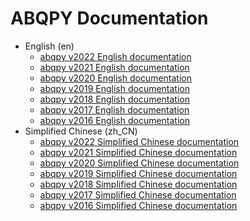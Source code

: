 # ABQPY Documentation

- English (en)
  - [abqpy v2022 English documentation](/en/v2022/)
  - [abqpy v2021 English documentation](/en/v2021/)
  - [abqpy v2020 English documentation](/en/v2020/)
  - [abqpy v2019 English documentation](/en/v2019/)
  - [abqpy v2018 English documentation](/en/v2018/)
  - [abqpy v2017 English documentation](/en/v2017/)
  - [abqpy v2016 English documentation](/en/v2016/)
- Simplified Chinese (zh_CN)
  - [abqpy v2022 Simplified Chinese documentation](/zh_CN/v2022/)
  - [abqpy v2021 Simplified Chinese documentation](/zh_CN/v2021/)
  - [abqpy v2020 Simplified Chinese documentation](/zh_CN/v2020/)
  - [abqpy v2019 Simplified Chinese documentation](/zh_CN/v2019/)
  - [abqpy v2018 Simplified Chinese documentation](/zh_CN/v2018/)
  - [abqpy v2017 Simplified Chinese documentation](/zh_CN/v2017/)
  - [abqpy v2016 Simplified Chinese documentation](/zh_CN/v2016/)
